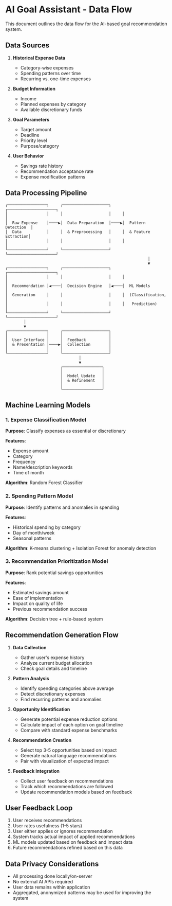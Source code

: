 # AI Goal Assistant - Data Flow

This document outlines the data flow for the AI-based goal recommendation system.

## Data Sources

1. **Historical Expense Data**
   - Category-wise expenses
   - Spending patterns over time
   - Recurring vs. one-time expenses

2. **Budget Information**
   - Income
   - Planned expenses by category
   - Available discretionary funds

3. **Goal Parameters**
   - Target amount
   - Deadline
   - Priority level
   - Purpose/category

4. **User Behavior**
   - Savings rate history
   - Recommendation acceptance rate
   - Expense modification patterns

## Data Processing Pipeline

```
┌─────────────────┐     ┌────────────────────┐     ┌─────────────────────┐
│                 │     │                    │     │                     │
│  Raw Expense    │────▶│  Data Preparation  │────▶│  Pattern Detection  │
│  Data           │     │  & Preprocessing   │     │  & Feature Extraction│
│                 │     │                    │     │                     │
└─────────────────┘     └────────────────────┘     └─────────────────────┘
                                                              │
                                                              ▼
┌─────────────────┐     ┌────────────────────┐     ┌─────────────────────┐
│                 │     │                    │     │                     │
│  Recommendation │◀────│  Decision Engine   │◀────│  ML Models          │
│  Generation     │     │                    │     │  (Classification,   │
│                 │     │                    │     │   Prediction)       │
└─────────────────┘     └────────────────────┘     └─────────────────────┘
        │
        ▼
┌─────────────────┐     ┌────────────────────┐
│                 │     │                    │
│  User Interface │     │  Feedback          │
│  & Presentation │────▶│  Collection        │
│                 │     │                    │
└─────────────────┘     └────────────────────┘
                                │
                                ▼
                        ┌─────────────────┐
                        │                 │
                        │  Model Update   │
                        │  & Refinement   │
                        │                 │
                        └─────────────────┘
```

## Machine Learning Models

### 1. Expense Classification Model

**Purpose**: Classify expenses as essential or discretionary

**Features**:
- Expense amount
- Category
- Frequency
- Name/description keywords
- Time of month

**Algorithm**: Random Forest Classifier

### 2. Spending Pattern Model

**Purpose**: Identify patterns and anomalies in spending

**Features**:
- Historical spending by category
- Day of month/week
- Seasonal patterns

**Algorithm**: K-means clustering + Isolation Forest for anomaly detection

### 3. Recommendation Prioritization Model

**Purpose**: Rank potential savings opportunities

**Features**:
- Estimated savings amount
- Ease of implementation
- Impact on quality of life
- Previous recommendation success

**Algorithm**: Decision tree + rule-based system

## Recommendation Generation Flow

1. **Data Collection**
   - Gather user's expense history
   - Analyze current budget allocation
   - Check goal details and timeline

2. **Pattern Analysis**
   - Identify spending categories above average
   - Detect discretionary expenses
   - Find recurring patterns and anomalies

3. **Opportunity Identification**
   - Generate potential expense reduction options
   - Calculate impact of each option on goal timeline
   - Compare with standard expense benchmarks

4. **Recommendation Creation**
   - Select top 3-5 opportunities based on impact
   - Generate natural language recommendations
   - Pair with visualization of expected impact

5. **Feedback Integration**
   - Collect user feedback on recommendations
   - Track which recommendations are followed
   - Update recommendation models based on feedback

## User Feedback Loop

1. User receives recommendations
2. User rates usefulness (1-5 stars)
3. User either applies or ignores recommendation
4. System tracks actual impact of applied recommendations
5. ML models updated based on feedback and impact data
6. Future recommendations refined based on this data

## Data Privacy Considerations

- All processing done locally/on-server
- No external AI APIs required
- User data remains within application
- Aggregated, anonymized patterns may be used for improving the system
